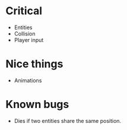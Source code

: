 # Critical
- Entities
- Collision
- Player input

# Nice things
- Animations


# Known bugs
- Dies if two entities share the same position.

